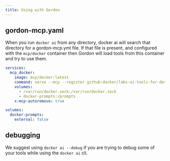 ```yaml
---
title: Using with Gordon
---
```


## gordon-mcp.yaml

When you run `docker ai` from any directory, docker ai will search that directory for a gordon-mcp.yml file.
If that file is present, and configured with the `mcp/docker` container then Gordon will load tools from
this container and try to use them.

```yaml
services:
  mcp_docker:
    image: mcp/docker:latest
    command: serve --mcp --register github:docker/labs-ai-tools-for-devs?path=prompts/bootstrap.md
    volumes:
      - /var/run/docker.sock:/var/run/docker.sock
      - docker-prompts:/prompts
    x-mcp-autoremove: true

volumes:
  docker-prompts:
    external: false
```

## debugging

We suggest using `docker ai --debug` if you are trying to debug some of your tools while using the `docker ai` cli.



